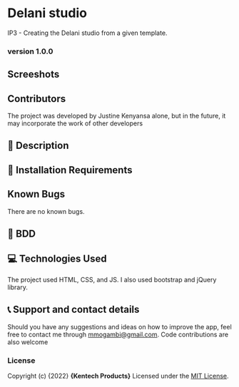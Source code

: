 # Delani studio
IP3 - Creating the Delani studio from a given template.
### version 1.0.0

## Screeshots

## Contributors
The project was developed by Justine Kenyansa alone, but in the future, it may incorporate the work of other developers
## :flashlight: Description

## :pushpin: Installation Requirements

## Known Bugs
There are no known bugs.
## :pushpin: BDD

## :computer: Technologies Used
 The project used HTML, CSS, and JS. I also used bootstrap and jQuery library.
 ## :telephone_receiver: Support and contact details
Should you have any suggestions and ideas on how to improve the app, feel free to contact me through mmogambi@gmail.com.
Code contributions are also welcome
### License
Copyright (c) {2022} **{Kentech Products}**
Licensed under the [MIT License](LICENSE).
